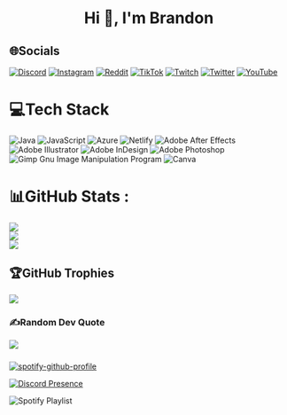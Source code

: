 <h1 align="center">Hi 👋, I'm Brandon</h1>

## 🌐Socials
[![Discord](https://img.shields.io/badge/Discord-%237289DA.svg?logo=discord&logoColor=white)](htttps://discord.gg/eueBDuxkTW) [![Instagram](https://img.shields.io/badge/Instagram-%23E4405F.svg?logo=Instagram&logoColor=white)](https://instagram.com/brandonolivares14) [![Reddit](https://img.shields.io/badge/Reddit-%23FF4500.svg?logo=Reddit&logoColor=white)](https://reddit.com/user/Visual_Principle_667) [![TikTok](https://img.shields.io/badge/TikTok-%23000000.svg?logo=TikTok&logoColor=white)](https://tiktok.com/@brandonplays1) [![Twitch](https://img.shields.io/badge/Twitch-%239146FF.svg?logo=Twitch&logoColor=white)](https://twitch.tv/brandonplays1593) [![Twitter](https://img.shields.io/badge/Twitter-%231DA1F2.svg?logo=Twitter&logoColor=white)](https://twitter.com/Brandon3566) [![YouTube](https://img.shields.io/badge/YouTube-%23FF0000.svg?logo=YouTube&logoColor=white)](https://youtube.com/c/UC78e9kaz5jn2R223Wp18R9Q) 

# 💻Tech Stack
![Java](https://img.shields.io/badge/java-%23ED8B00.svg?style=flat&logo=java&logoColor=white) ![JavaScript](https://img.shields.io/badge/javascript-%23323330.svg?style=flat&logo=javascript&logoColor=%23F7DF1E) ![Azure](https://img.shields.io/badge/azure-%230072C6.svg?style=flat&logo=azure-devops&logoColor=white) ![Netlify](https://img.shields.io/badge/netlify-%23000000.svg?style=flat&logo=netlify&logoColor=#00C7B7) ![Adobe After Effects](https://img.shields.io/badge/Adobe%20After%20Effects-9999FF.svg?style=flat&logo=Adobe%20After%20Effects&logoColor=white) ![Adobe Illustrator](https://img.shields.io/badge/adobeillustrator-%23FF9A00.svg?style=flat&logo=adobeillustrator&logoColor=white) ![Adobe InDesign](https://img.shields.io/badge/Adobe%20InDesign-49021F?style=flat&logo=adobeindesign&logoColor=white) ![Adobe Photoshop](https://img.shields.io/badge/adobephotoshop-%2331A8FF.svg?style=flat&logo=adobephotoshop&logoColor=white) ![Gimp Gnu Image Manipulation Program](https://img.shields.io/badge/Gimp-657D8B?style=flat&logo=gimp&logoColor=FFFFFF) ![Canva](https://img.shields.io/badge/Canva-%2300C4CC.svg?style=flat&logo=Canva&logoColor=white)

# 📊GitHub Stats :
![](https://github-readme-stats.vercel.app/api?username=BrandonPlays&theme=blueberry&hide_border=true&include_all_commits=true&count_private=true)<br/> ![](https://github-readme-streak-stats.herokuapp.com/?user=BrandonPlays&theme=blueberry&hide_border=true)<br/>
![](https://github-readme-stats.vercel.app/api/top-langs/?username=BrandonPlays&theme=blueberry&hide_border=true&include_all_commits=true&count_private=true&layout=compact)

## 🏆GitHub Trophies
![](https://github-profile-trophy.vercel.app/?username=BrandonPlays&theme=onedark&no-frame=true&no-bg=false&margin-w=4)

### ✍️Random Dev Quote
![](https://quotes-github-readme.vercel.app/api?type=horizontal&theme=radical)

###
[![spotify-github-profile](https://spotify-github-profile.vercel.app/api/view?uid=brandonolivares123&cover_image=true&theme=default&bar_color=53b14f&bar_color_cover=false)](https://github.com/kittinan/spotify-github-profile)

[![Discord Presence](https://lanyard.cnrad.dev/api/426874451162955779)](https://discord.com/users/426874451162955779)

![Spotify Playlist](https://spotify-recently-played-readme.vercel.app/api?user=brandonolivares123&count={10})
